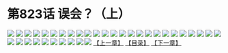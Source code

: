 # 第823话 误会？（上）
![](https://mhpic.xiaomingtaiji.net/comic/D/斗破苍穹/第823话F1_262520/1.jpg-zymk.middle.webp)
![](https://mhpic.xiaomingtaiji.net/comic/D/斗破苍穹/第823话F1_262520/2.jpg-zymk.middle.webp)
![](https://mhpic.xiaomingtaiji.net/comic/D/斗破苍穹/第823话F1_262520/3.jpg-zymk.middle.webp)
![](https://mhpic.xiaomingtaiji.net/comic/D/斗破苍穹/第823话F1_262520/4.jpg-zymk.middle.webp)
![](https://mhpic.xiaomingtaiji.net/comic/D/斗破苍穹/第823话F1_262520/5.jpg-zymk.middle.webp)
![](https://mhpic.xiaomingtaiji.net/comic/D/斗破苍穹/第823话F1_262520/6.jpg-zymk.middle.webp)
![](https://mhpic.xiaomingtaiji.net/comic/D/斗破苍穹/第823话F1_262520/7.jpg-zymk.middle.webp)
![](https://mhpic.xiaomingtaiji.net/comic/D/斗破苍穹/第823话F1_262520/8.jpg-zymk.middle.webp)
![](https://mhpic.xiaomingtaiji.net/comic/D/斗破苍穹/第823话F1_262520/9.jpg-zymk.middle.webp)
![](https://mhpic.xiaomingtaiji.net/comic/D/斗破苍穹/第823话F1_262520/10.jpg-zymk.middle.webp)
![](https://mhpic.xiaomingtaiji.net/comic/D/斗破苍穹/第823话F1_262520/11.jpg-zymk.middle.webp)
![](https://mhpic.xiaomingtaiji.net/comic/D/斗破苍穹/第823话F1_262520/12.jpg-zymk.middle.webp)
![](https://mhpic.xiaomingtaiji.net/comic/D/斗破苍穹/第823话F1_262520/13.jpg-zymk.middle.webp)
![](https://mhpic.xiaomingtaiji.net/comic/D/斗破苍穹/第823话F1_262520/14.jpg-zymk.middle.webp)
![](https://mhpic.xiaomingtaiji.net/comic/D/斗破苍穹/第823话F1_262520/15.jpg-zymk.middle.webp)
![](https://mhpic.xiaomingtaiji.net/comic/D/斗破苍穹/第823话F1_262520/16.jpg-zymk.middle.webp)
![](https://mhpic.xiaomingtaiji.net/comic/D/斗破苍穹/第823话F1_262520/17.jpg-zymk.middle.webp)
![](https://mhpic.xiaomingtaiji.net/comic/D/斗破苍穹/第823话F1_262520/18.jpg-zymk.middle.webp)
![](https://mhpic.xiaomingtaiji.net/comic/D/斗破苍穹/第823话F1_262520/19.jpg-zymk.middle.webp)
![](https://mhpic.xiaomingtaiji.net/comic/D/斗破苍穹/第823话F1_262520/20.jpg-zymk.middle.webp)
![](https://mhpic.xiaomingtaiji.net/comic/D/斗破苍穹/第823话F1_262520/21.jpg-zymk.middle.webp)
![](https://mhpic.xiaomingtaiji.net/comic/D/斗破苍穹/第823话F1_262520/22.jpg-zymk.middle.webp)
![](https://mhpic.xiaomingtaiji.net/comic/D/斗破苍穹/第823话F1_262520/23.jpg-zymk.middle.webp)
![](https://mhpic.xiaomingtaiji.net/comic/D/斗破苍穹/第823话F1_262520/24.jpg-zymk.middle.webp)
![](https://mhpic.xiaomingtaiji.net/comic/D/斗破苍穹/第823话F1_262520/25.jpg-zymk.middle.webp)
![](https://mhpic.xiaomingtaiji.net/comic/D/斗破苍穹/第823话F1_262520/26.jpg-zymk.middle.webp)
![](https://mhpic.xiaomingtaiji.net/comic/D/斗破苍穹/第823话F1_262520/27.jpg-zymk.middle.webp)
![](https://mhpic.xiaomingtaiji.net/comic/D/斗破苍穹/第823话F1_262520/28.jpg-zymk.middle.webp)
![](https://mhpic.xiaomingtaiji.net/comic/D/斗破苍穹/第823话F1_262520/29.jpg-zymk.middle.webp)
![](https://mhpic.xiaomingtaiji.net/comic/D/斗破苍穹/第823话F1_262520/30.jpg-zymk.middle.webp)
![](https://mhpic.xiaomingtaiji.net/comic/D/斗破苍穹/第823话F1_262520/31.jpg-zymk.middle.webp)
![](https://mhpic.xiaomingtaiji.net/comic/D/斗破苍穹/第823话F1_262520/32.jpg-zymk.middle.webp)
![](https://mhpic.xiaomingtaiji.net/comic/D/斗破苍穹/第823话F1_262520/33.jpg-zymk.middle.webp)
![](https://mhpic.xiaomingtaiji.net/comic/D/斗破苍穹/第823话F1_262520/34.jpg-zymk.middle.webp)
![](https://mhpic.xiaomingtaiji.net/comic/D/斗破苍穹/第823话F1_262520/35.jpg-zymk.middle.webp)
[【上一章】](./826.md)
[【目录】](./READMD.md)
[【下一章】](./828.md)
